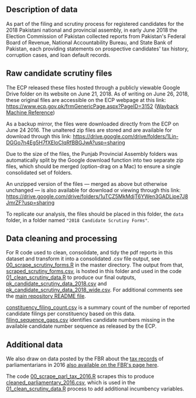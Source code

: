 ## Description of data

As part of the filing and scrutiny process for registered candidates for the 2018 Pakistani national and provincial assembly, in early June 2018 the Election Commission of Pakistan collected reports from Pakistan's Federal Board of Revenue, National Accountability Bureau, and State Bank of Pakistan, each providing statements on prospective candidates' tax history, corruption cases, and loan default records.

## Raw candidate scrutiny files

The ECP released these files hosted through a publicly viewable Google Drive folder on its website on June 21, 2018. As of writing on June 26, 2018, these original files are accessible on the ECP webpage at this link: 
https://www.ecp.gov.pk/frmGenericPage.aspx?PageID=3152 ([Wayback Machine Reference](https://web.archive.org/web/20180627011544/https://www.ecp.gov.pk/frmGenericPage.aspx?PageID=3152))

As a backup mirror, the files were downloaded directly from the ECP on June 24 2016. The unaltered zip files are stored and are available for download through this link: 
https://drive.google.com/drive/folders/1Lin-DGGo7n4Eg5H7fXEloCIqRfBBGJwA?usp=sharing

Due to the size of the files, the Punjab Provincial Assembly folders was automatically split by the Google download function into two separate zip files, which should be merged (option-drag on a Mac) to ensure a single consolidated set of folders.

An unzipped version of the files — merged as above but otherwise unchanged — is also available for download or viewing through this link:
https://drive.google.com/drive/folders/1uTCZ5MkMdjT6YWen3GADLjpe7J8JmrZF?usp=sharing

To replicate our analysis, the files should be placed in this folder, the `data` folder, in a folder named `"2018 Candidate Scrutiny Forms"`.

## Data cleaning and processing

For R code used to clean, consolidate, and tidy the pdf reports in this dataset and transform it into a consolidated .csv file output, see [00_scrape_scrutiny_forms.R](https://github.com/colincookman/pakistan_2018_candidates/blob/master/00_scrape_scrutiny_forms.R) in the master directory. The output from that, [scraped_scrutiny_forms.csv](https://github.com/colincookman/pakistan_2018_candidates/blob/master/data/scraped_scrutiny_forms.csv), is hosted in this folder and used in the code [01_clean_scrutiny_data.R](https://github.com/colincookman/pakistan_2018_candidates/blob/master/01_clean_scrutiny_data.R) to produce our final outputs, [pk_candidate_scrutiny_data_2018.csv](https://github.com/colincookman/pakistan_2018_candidates/blob/master/pk_candidate_scrutiny_data_2018.csv) and  [pk_candidate_scrutiny_data_2018_wide.csv](https://github.com/colincookman/pakistan_2018_candidates/blob/master/pk_candidate_scrutiny_data_2018_wide.csv). For additional comments see the [main repository README file](https://github.com/colincookman/pakistan_2018_candidates/blob/master/README.md).

[constituency_filing_count.csv](https://github.com/colincookman/pakistan_2018_candidates/blob/master/data/constituency_filing_count.csv) is a summary count of the number of reported candidate filings per constituency based on this data. 
[filing_sequence_gaps.csv](https://github.com/colincookman/pakistan_2018_candidates/blob/master/data/filing_sequence_gaps.csv) identifies candidate numbers missing in the available candidate number sequence as released by the ECP.

## Additional data

We also draw on data posted by the FBR about the [tax records](https://github.com/colincookman/pakistan_2018_candidates/blob/master/data/2017727974535733TaxDirectory-Parliamentarians2016.pdf) of parliamentarians in 2016 [also available on the FBR's page here](http://download1.fbr.gov.pk/Docs/2017727974535733TaxDirectory-Parliamentarians2016.pdf). 

The code [00_scrape_parl_tax_2016.R](https://github.com/colincookman/pakistan_2018_candidates/blob/master/data/00_scrape_parl_tax_2016.R) scrapes this to produce [cleaned_parliamentary_2016.csv](https://github.com/colincookman/pakistan_2018_candidates/blob/master/data/cleaned_parliamentary_2016.csv), which is used in the [01_clean_scrutiny_data.R](https://github.com/colincookman/pakistan_2018_candidates/blob/master/01_clean_scrutiny_data.R) process to add additional incumbency variables.

